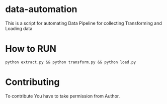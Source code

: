 # data-automation
This is a script for automating Data Pipeline for collecting Transforming and Loading data

# How to RUN

`python extract.py && python transform.py && python load.py`

# Contributing

To contribute You have to take permission from Author.
